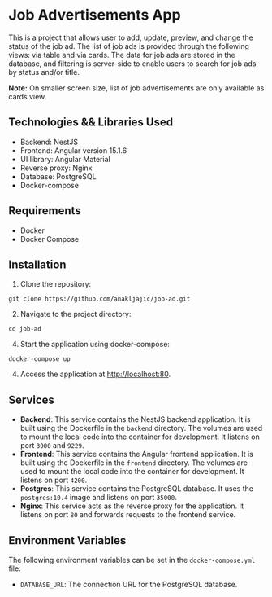 
# Job Advertisements App

This is a project that allows user to add, update, preview, and change the status of the job ad. The list of job ads is provided through the following views: via table and via cards. The data for job ads are stored in the database, and filtering is server-side to enable users to search for job ads by status and/or title.

**Note:** On smaller screen size, list of job advertisements are only available as cards view.

## Technologies && Libraries Used

-   Backend: NestJS
-   Frontend: Angular version 15.1.6
-   UI library: Angular Material
-   Reverse proxy: Nginx
-   Database: PostgreSQL
-   Docker-compose

## Requirements

-   Docker
-   Docker Compose

## Installation

1.  Clone the repository:

`git clone https://github.com/anakljajic/job-ad.git` 

2.  Navigate to the project directory:

`cd job-ad` 

4.  Start the application using docker-compose:

`docker-compose up` 

4.  Access the application at [http://localhost:80](http://localhost/).

## Services

-   **Backend**: This service contains the NestJS backend application. It is built using the Dockerfile in the `backend` directory. The volumes are used to mount the local code into the container for development. It listens on port `3000` and `9229`.
-   **Frontend**: This service contains the Angular frontend application. It is built using the Dockerfile in the `frontend` directory. The volumes are used to mount the local code into the container for development. It listens on port `4200`.
-   **Postgres**: This service contains the PostgreSQL database. It uses the `postgres:10.4` image and listens on port `35000`.
-   **Nginx**: This service acts as the reverse proxy for the application. It listens on port `80` and forwards requests to the frontend service.

## Environment Variables

The following environment variables can be set in the `docker-compose.yml` file:

-   `DATABASE_URL`: The connection URL for the PostgreSQL database.
